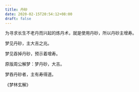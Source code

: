 ```yaml
---
title: 丹砂
date: 2020-02-15T20:54:12+08:00
draft: false
---
```


为寻求长生不老丹而兴起的炼丹术，就是使用丹砂，所以丹砂主增寿。

梦见丹砂，主大吉之兆。

梦见吞掉丹砂，预示着增寿。

原版周公解梦：梦丹砂，大吉。

梦吞丹砂者，主有寿得道。

《梦林玄解》